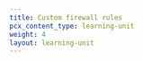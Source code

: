 ```yaml
---
title: Custom firewall rules
pcx_content_type: learning-unit
weight: 4
layout: learning-unit
---
```


